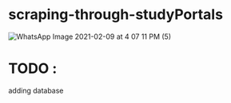 # scraping-through-studyPortals
![WhatsApp Image 2021-02-09 at 4 07 11 PM (5)](https://user-images.githubusercontent.com/71727363/109867590-ec2b1480-7c7b-11eb-83cb-091db765668b.jpeg)

# TODO :
  adding database 
